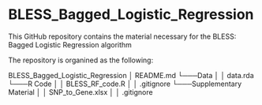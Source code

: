 # BLESS_Bagged_Logistic_Regression

This GitHub repository contains the material necessary for the BLESS: Bagged Logistic Regression algorithm

The repository is organined as the following:

BLESS_Bagged_Logistic_Regression
│   README.md
└───Data
│   │   data.rda
└───R Code
│   │   BLESS_RF_code.R
│   │   .gitignore
└───Supplementary Material
│   │   SNP_to_Gene.xlsx
│   │   .gitignore
